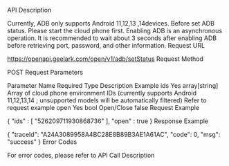 API Description

Currently, ADB only supports Android 11,12,13 ,14devices.
Before set ADB status. Please start the cloud phone first.
Enabling ADB is an asynchronous operation. It is recommended to wait about 3 seconds after enabling ADB before retrieving port, password, and other information.
Request URL

https://openapi.geelark.com/open/v1/adb/setStatus
Request Method

POST
Request Parameters

Parameter Name	Required	Type	Description	Example
ids	Yes	array[string]	Array of cloud phone environment IDs (currently supports Android 11,12,13,14 ; unsupported models will be automatically filtered)	Refer to request example
open	Yes	bool	Open/Close	false
Request Example

{
 "ids" : [
 "526209711930868736"
 ],
 "open" : true
}
Response Example

{
 "traceId": "A24A3089958A4BC28E8B89B3AE1A61AC",
 "code": 0,
 "msg": "success"
}
Error Codes

For error codes, please refer to API Call Description